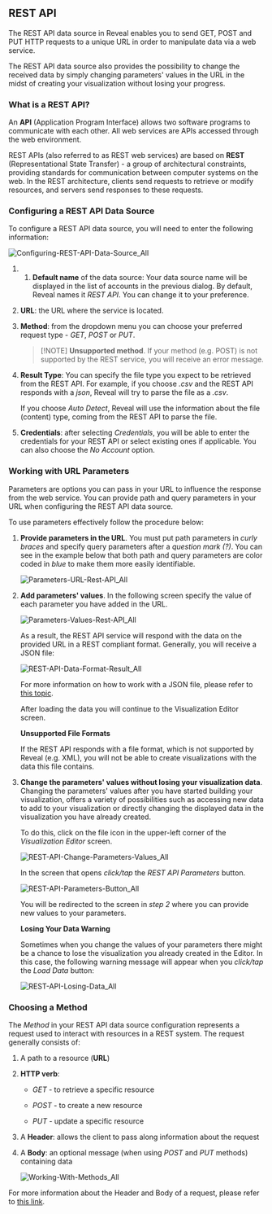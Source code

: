 ## REST API

The REST API data source in Reveal enables you to send GET, POST and PUT
HTTP requests to a unique URL in order to manipulate data via a web
service.

The REST API data source also provides the possibility to change the
received data by simply changing parameters' values in the URL in the
midst of creating your visualization without losing your progress.

### What is a REST API?

An **API** (Application Program Interface) allows two software programs
to communicate with each other. All web services are APIs accessed
through the web environment.

REST APIs (also referred to as REST web services) are based on **REST**
(Representational State Transfer) - a group of architectural
constraints, providing standards for communication between computer
systems on the web. In the REST architecture, clients send requests to
retrieve or modify resources, and servers send responses to these
requests.

### Configuring a REST API Data Source

To configure a REST API data source, you will need to enter the
following information:

![Configuring-REST-API-Data-Source\_All](images/Configuring-REST-API-Data-Source_All.png)

1. 1.  **Default name** of the data source: Your data source name will be displayed in the list of accounts in the previous dialog. By default, Reveal names it *REST API*. You can change it to your preference.


2.  **URL**: the URL where the service is located.

3.  **Method**: from the dropdown menu you can choose your preferred request type - *GET*, *POST* or *PUT*.
    > [!NOTE] **Unsupported method**.
    > If your method (e.g. POST) is not supported by the REST service, you will receive an error message.
4. **Result Type**: You can specify the file type you expect to be retrieved from the REST API. For example, if you choose *.csv* and the REST API responds with a *json*, Reveal will try to parse the file as a *.csv*.

    If you choose *Auto Detect*, Reveal will use the information about the file (content) type, coming from the REST API to parse the file.  

5.  **Credentials**: after selecting *Credentials*, you will be able to
    enter the credentials for your REST API or select existing ones if
    applicable. You can also choose the *No Account* option.

### Working with URL Parameters

Parameters are options you can pass in your URL to influence the
response from the web service. You can provide path and query parameters
in your URL when configuring the REST API data source.

To use parameters effectively follow the procedure below:

1.  **Provide parameters in the URL**. You must put path parameters in
    *curly braces* and specify query parameters after a *question mark
    (?)*. You can see in the example below that both path and query
    parameters are color coded in *blue* to make them more easily
    identifiable.

    ![Parameters-URL-Rest-API\_All](images/Parameters-URL-Rest-API_All.png)

2.  **Add parameters' values**. In the following screen specify the
    value of each parameter you have added in the URL.

    ![Parameters-Values-Rest-API\_All](images/Parameters-Values-Rest-API_All.png)

    As a result, the REST API service will respond with the data on the
    provided URL in a REST compliant format. Generally, you will receive
    a JSON file:

    ![REST-API-Data-Format-Result\_All](images/REST-API-Data-Format-Result_All.png)

    For more information on how to work with a JSON file, please refer
    to [this topic](working-with-json-files.md).

    After loading the data you will continue to the Visualization Editor
    screen.

    <div class="note">

    **Unsupported File Formats**

    If the REST API responds with a file format, which is not supported
    by Reveal (e.g. XML), you will not be able to create visualizations
    with the data this file contains.

    </div>

3.  **Change the parameters' values without losing your visualization
    data**. Changing the parameters' values after you have started
    building your visualization, offers a variety of possibilities such
    as accessing new data to add to your visualization or directly
    changing the displayed data in the visualization you have already
    created.

    To do this, click on the file icon in the upper-left corner of the
    *Visualization Editor* screen.

    ![REST-API-Change-Parameters-Values\_All](images/REST-API-Change-Parameters-Values_All.png)

    In the screen that opens *click/tap* the *REST API Parameters*
    button.

    ![REST-API-Parameters-Button\_All](images/REST-API-Parameters-Button_All.png)

    You will be redirected to the screen in *step 2* where you can
    provide new values to your parameters.

    <div class="note">

    **Losing Your Data Warning**

    Sometimes when you change the values of your parameters there might
    be a chance to lose the visualization you already created in the
    Editor. In this case, the following warning message will appear when
    you *click/tap* the *Load Data* button:

    ![REST-API-Losing-Data\_All](images/REST-API-Losing-Data_All.png)

    </div>

### Choosing a Method

The *Method* in your REST API data source configuration represents a
request used to interact with resources in a REST system. The request
generally consists of:

1.  A path to a resource (**URL**)

2.  **HTTP verb**:

      - *GET* - to retrieve a specific resource

      - *POST* - to create a new resource

      - *PUT* - update a specific resource

3.  A **Header**: allows the client to pass along information about the
    request

4.  A **Body**: an optional message (when using *POST* and *PUT*
    methods) containing data

    ![Working-With-Methods\_All](images/Working-With-Methods_All.png)

For more information about the Header and Body of a request, please
refer to [this link](https://developer.mozilla.org/en-US/docs/Web/HTTP/Messages#Headers).

